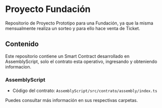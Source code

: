 # Proyecto Fundación
Repositorio de Proyecto Prototipo para una Fundación, ya que la misma mensualmente realiza un sorteo y para ello hace venta de Ticket.

## Contenido

Este repositorio contiene un Smart Contract desarrollado en AssemblyScript, solo el contrato esta operativo, ingresando y obteniendo informacion.


### AssemblyScript

* Código del contrato: `AssemblyScript/src/contrato/assembly/index.ts`


Puedes consultar más información en sus respectivas carpetas.
